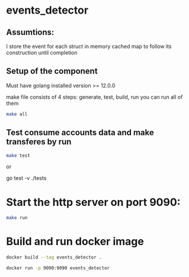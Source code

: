 # events_detector

## Assumtions:
I store the event for each struct in memory cached map to follow its construction until completion

## Setup of the component

Must have golang installed version >= 12.0.0

make file consists of 4 steps: generate, test, build, run
you can run all of them 

```bash
make all
```



## Test consume accounts data and make transferes by run

```bash
make test
```
or

go test -v ./tests


# Start the http server on port 9090:

```bash
make run
```

# Build and run docker image

```bash
docker build --tag events_detector .
```

```bash
docker run -p 9090:9090 events_detector
```
